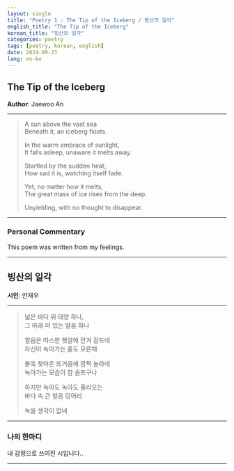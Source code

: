 ```yaml
---
layout: single
title: "Poetry 1 : The Tip of the Iceberg / 빙산의 일각"
english_title: "The Tip of the Iceberg"
korean_title: "빙산의 일각"
categories: poetry
tags: [poetry, korean, english]
date: 2024-09-23
lang: en-ko
---
```


## The Tip of the Iceberg
**Author**: Jaewoo An

---

> A sun above the vast sea <br>
> Beneath it, an iceberg floats. <br>
> 
> In the warm embrace of sunlight, <br>
> It falls asleep, unaware it melts away. <br>
>
> Startled by the sudden heat, <br>
> How sad it is, watching itself fade. <br>
>
> Yet, no matter how it melts, <br>
> The great mass of ice rises from the deep. <br>
>
> Unyielding, with no thought to disappear. <br>
>

---

### Personal Commentary
This poem was written from my feelings.

---

## 빙산의 일각
**시인**: 안재우

---

> 넓은 바다 위 태양 하나, <br>
> 그 아래 떠 있는 얼음 하나 <br>
>
> 얼음은 따스한 햇살에 안겨 잠드네 <br>
> 자신이 녹아가는 줄도 모른채 <br>
>
> 불쑥 찾아온 뜨거움에 깜짝 놀라네 <br>
> 녹아가는 모습이 참 슬프구나 <br>
>
> 하지만 녹아도 녹아도 올라오는 <br>
> 바다 속 큰 얼음 덩어리 <br>
>
> 녹을 생각이 없네
> 

---

### 나의 한마디
내 감정으로 쓰여진 시입니다..

---






